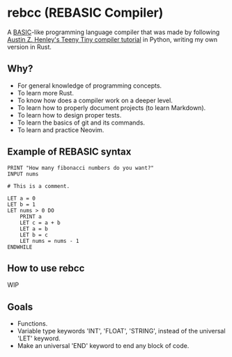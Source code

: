 # rebcc (REBASIC Compiler) 
A [BASIC](https://en.wikipedia.org/wiki/BASIC)-like programming language compiler that was made by following [Austin Z. Henley's Teeny Tiny compiler tutorial](https://austinhenley.com/blog/teenytinycompiler1.html) in Python, writing my own version in Rust.

## Why?
- For general knowledge of programming concepts.
- To learn more Rust.
- To know how does a compiler work on a deeper level.
- To learn how to properly document projects (to learn Markdown).
- To learn how to design proper tests.
- To learn the basics of git and its commands.
- To learn and practice Neovim.

## Example of REBASIC syntax
```
PRINT "How many fibonacci numbers do you want?"
INPUT nums

# This is a comment.

LET a = 0
LET b = 1
LET nums > 0 DO 
    PRINT a
    LET c = a + b
    LET a = b
    LET b = c
    LET nums = nums - 1
ENDWHILE
```

## How to use rebcc 
WIP

## Goals
- Functions.
- Variable type keywords 'INT', 'FLOAT', 'STRING', instead of the universal 'LET' keyword.
- Make an universal 'END' keyword to end any block of code.
